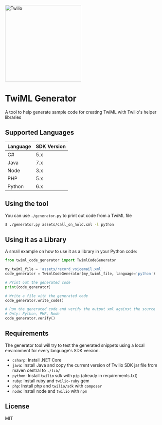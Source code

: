 <a href="https://www.twilio.com">
  <img src="https://static0.twilio.com/marketing/bundles/marketing/img/logos/wordmark-red.svg" alt="Twilio" width="250" />
</a>

# TwiML Generator
A tool to help generate sample code for creating TwiML with Twilio's helper libraries

## Supported Languages

| Language  | SDK Version |
| :-------------  |:------------- |
| C# | 5.x |
| Java | 7.x |
| Node | 3.x |
| PHP | 5.x |
| Python | 6.x |

## Using the tool

You can use `./generator.py` to print out code from a TwiML file

```bash
$ ./generator.py assets/call_on_hold.xml -l python
```

## Using it as a Library

A small example on how to use it as a library in your Python code:

```python
from twiml_code_generator import TwimlCodeGenerator

my_twiml_file = 'assets/record_voicemail.xml'
code_generator = TwimlCodeGenerator(my_twiml_file, language='python')

# Print out the generated code
print(code_generator)

# Write a file with the generated code
code_generator.write_code()

# Run the generated code and verify the output xml against the source
# Only: Python, PHP, Node
code_generator.verify()
```

## Requirements
The generator tool will try to test the generated snippets using a local
environment for every language's SDK version.

* `csharp`: Install .NET Core
* `java`: Install Java and copy the current version of Twilio SDK jar
 file from maven central to `./lib/`
* `python`: Install `twilio` sdk with `pip` (already in requirements.txt)
* `ruby`: Install ruby and `twilio-ruby` gem
* `php`: Install php and `twilio/sdk` with `composer`
* `node`: Install node and `twilio` with `npm`

## License
MIT
